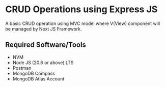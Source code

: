# CRUD Operations using Express JS

A basic CRUD operation using MVC model where V(View) component will be managed by Next JS Framework.

## Required Software/Tools

- NVM
- Node JS (20.6 or above) LTS
- Postman
- MongoDB Compass
- MongoDB Atlas Account

